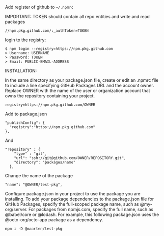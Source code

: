 Add register of github to `~/.npmrc`

IMPORTANT: TOKEN should contain all repo entities and write and read packages

```
//npm.pkg.github.com/:_authToken=TOKEN
```

login to the registry:

```
$ npm login --registry=https://npm.pkg.github.com
> Username: USERNAME
> Password: TOKEN
> Email: PUBLIC-EMAIL-ADDRESS
```

INSTALLATION:

In the same directory as your package.json file, create or edit an .npmrc file to include a line specifying GitHub Packages URL and the account owner. Replace OWNER with the name of the user or organization account that owns the repository containing your project.

```
registry=https://npm.pkg.github.com/OWNER
```

Add to package.json

```
"publishConfig": {
  "registry":"https://npm.pkg.github.com"
},
```

And

```
"repository" : {
    "type" : "git",
    "url": "ssh://git@github.com/OWNER/REPOSITORY.git",
    "directory": "packages/name"
  },
```

Change the name of the package

```
"name": "@OWNER/test-pkg",
```

Configure package.json in your project to use the package you are installing. To add your package dependencies to the package.json file for GitHub Packages, specify the full-scoped package name, such as @my-org/server. For packages from npmjs.com, specify the full name, such as @babel/core or @lodash. For example, this following package.json uses the @octo-org/octo-app package as a dependency.

```
npm i -D @maarten/test-pkg
```
